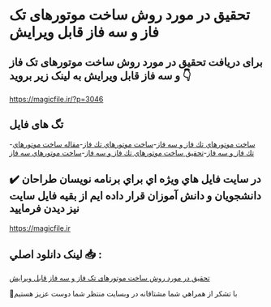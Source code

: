 # تحقیق در مورد روش ساخت موتورهای تک فاز و سه فاز قابل ویرایش

## برای دریافت تحقیق در مورد روش ساخت موتورهای تک فاز و سه فاز قابل ویرایش به لینک زیر بروید 👇

https://magicfile.ir/?p=3046

## تگ های فایل

-[ساخت موتورهاي تك فاز و سه فاز](https://magicfile.ir/product/%d8%aa%d8%ad%d9%82%d9%8a%d9%82-%d8%af%d8%b1-%d9%85%d9%88%d8%b1%d8%af-%d8%b1%d9%88%d8%b4-%d8%b3%d8%a7%d8%ae%d8%aa-%d9%85%d9%88%d8%aa%d9%88%d8%b1%d9%87%d8%a7%d9%8a-%d8%aa%d9%83-%d9%81%d8%a7%d8%b2-%d9%88-%d8%b3%d9%87-%d9%81%d8%a7%d8%b2/)-[ساخت موتورهاي تك فاز](https://magicfile.ir/product/%d8%aa%d8%ad%d9%82%d9%8a%d9%82-%d8%af%d8%b1-%d9%85%d9%88%d8%b1%d8%af-%d8%b1%d9%88%d8%b4-%d8%b3%d8%a7%d8%ae%d8%aa-%d9%85%d9%88%d8%aa%d9%88%d8%b1%d9%87%d8%a7%d9%8a-%d8%aa%d9%83-%d9%81%d8%a7%d8%b2-%d9%88-%d8%b3%d9%87-%d9%81%d8%a7%d8%b2/)-[مقاله ساخت موتورهاي تك فاز و سه فاز](https://magicfile.ir/product/%d8%aa%d8%ad%d9%82%d9%8a%d9%82-%d8%af%d8%b1-%d9%85%d9%88%d8%b1%d8%af-%d8%b1%d9%88%d8%b4-%d8%b3%d8%a7%d8%ae%d8%aa-%d9%85%d9%88%d8%aa%d9%88%d8%b1%d9%87%d8%a7%d9%8a-%d8%aa%d9%83-%d9%81%d8%a7%d8%b2-%d9%88-%d8%b3%d9%87-%d9%81%d8%a7%d8%b2/)-[تحقیق ساخت موتورهاي تك فاز و سه فاز](https://magicfile.ir/product/%d8%aa%d8%ad%d9%82%d9%8a%d9%82-%d8%af%d8%b1-%d9%85%d9%88%d8%b1%d8%af-%d8%b1%d9%88%d8%b4-%d8%b3%d8%a7%d8%ae%d8%aa-%d9%85%d9%88%d8%aa%d9%88%d8%b1%d9%87%d8%a7%d9%8a-%d8%aa%d9%83-%d9%81%d8%a7%d8%b2-%d9%88-%d8%b3%d9%87-%d9%81%d8%a7%d8%b2/)-[ساخت موتورهاي سه فاز](https://magicfile.ir/product/%d8%aa%d8%ad%d9%82%d9%8a%d9%82-%d8%af%d8%b1-%d9%85%d9%88%d8%b1%d8%af-%d8%b1%d9%88%d8%b4-%d8%b3%d8%a7%d8%ae%d8%aa-%d9%85%d9%88%d8%aa%d9%88%d8%b1%d9%87%d8%a7%d9%8a-%d8%aa%d9%83-%d9%81%d8%a7%d8%b2-%d9%88-%d8%b3%d9%87-%d9%81%d8%a7%d8%b2/)

## ✔️ در سايت فايل هاي ويژه اي براي برنامه نويسان طراحان دانشجويان و دانش آموزان قرار داده ايم از بقيه فايل سايت نيز ديدن فرماييد

https://magicfile.ir


## لينک دانلود اصلي 📥 :

[تحقیق در مورد روش ساخت موتورهای تک فاز و سه فاز قابل ویرایش](https://magicfile.ir/product/%d8%aa%d8%ad%d9%82%d9%8a%d9%82-%d8%af%d8%b1-%d9%85%d9%88%d8%b1%d8%af-%d8%b1%d9%88%d8%b4-%d8%b3%d8%a7%d8%ae%d8%aa-%d9%85%d9%88%d8%aa%d9%88%d8%b1%d9%87%d8%a7%d9%8a-%d8%aa%d9%83-%d9%81%d8%a7%d8%b2-%d9%88-%d8%b3%d9%87-%d9%81%d8%a7%d8%b2/) 


🙏با تشکر از همراهي شما مشتاقانه در وبسایت منتظر شما دوست عزیز هستیم

